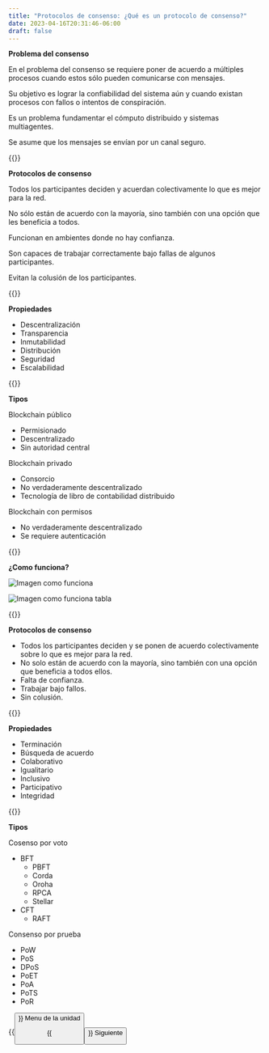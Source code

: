 ```yaml
---
title: "Protocolos de consenso: ¿Qué es un protocolo de consenso?"
date: 2023-04-16T20:31:46-06:00
draft: false
---
```


**Problema del consenso**

En el problema del consenso se requiere poner de acuerdo a múltiples procesos cuando estos sólo pueden comunicarse con mensajes.

Su objetivo es lograr la confiabilidad del sistema aún y cuando existan procesos con fallos o intentos de conspiración.

Es un problema fundamentar el cómputo distribuido y sistemas multiagentes.

Se asume que los mensajes se envían por un canal seguro.

{{<salto>}}

**Protocolos de consenso**

Todos los participantes deciden y acuerdan colectivamente lo que es mejor para la red.

No sólo están de acuerdo con la mayoría, sino también con una opción que les beneficia a todos.

Funcionan en ambientes donde no hay confianza.

Son capaces de trabajar correctamente bajo fallas de algunos participantes.

Evitan la colusión de los participantes.

{{<salto>}}

**Propiedades**

- Descentralización
- Transparencia
- Inmutabilidad
- Distribución
- Seguridad
- Escalabilidad

{{<salto>}}

**Tipos**

Blockchain público

- Permisionado
- Descentralizado
- Sin autoridad central

Blockchain privado

- Consorcio
- No verdaderamente descentralizado
- Tecnología de libro de contabilidad distribuido

Blockchain con permisos

- No verdaderamente descentralizado
- Se requiere autenticación

{{<salto>}}

**¿Como funciona?**

![Imagen como funciona](/posts/img/unidad3/como_funciona.webp)

![Imagen como funciona tabla](/posts/img/unidad3/como_funciona_tabla.webp)

{{<salto>}}

**Protocolos de consenso**

- Todos los participantes deciden y se ponen de acuerdo colectivamente sobre lo que es mejor para la red.
- No solo están de acuerdo con la mayoría, sino también con una opción que beneficia a todos ellos.
- Falta de confianza.
- Trabajar bajo fallos.
- Sin colusión.

{{<salto>}}

**Propiedades**

- Terminación
- Búsqueda de acuerdo
- Colaborativo
- Igualitario
- Inclusivo
- Participativo
- Integridad

{{<salto>}}

**Tipos**

Cosenso por voto

- BFT
    - PBFT
    - Corda
    - Oroha
    - RPCA
    - Stellar
- CFT
    - RAFT

Consenso por prueba

- PoW
- PoS
- DPoS
- PoET
- PoA
- PoTS
- PoR

{{<button class=myButtonTwo relref="/posts/curso/unidad3/unidadTres.md">}} Menu de la unidad

{{<button class=myButton relref="/posts/curso/unidad3/protocolos_queEs/video.md">}} Siguiente
